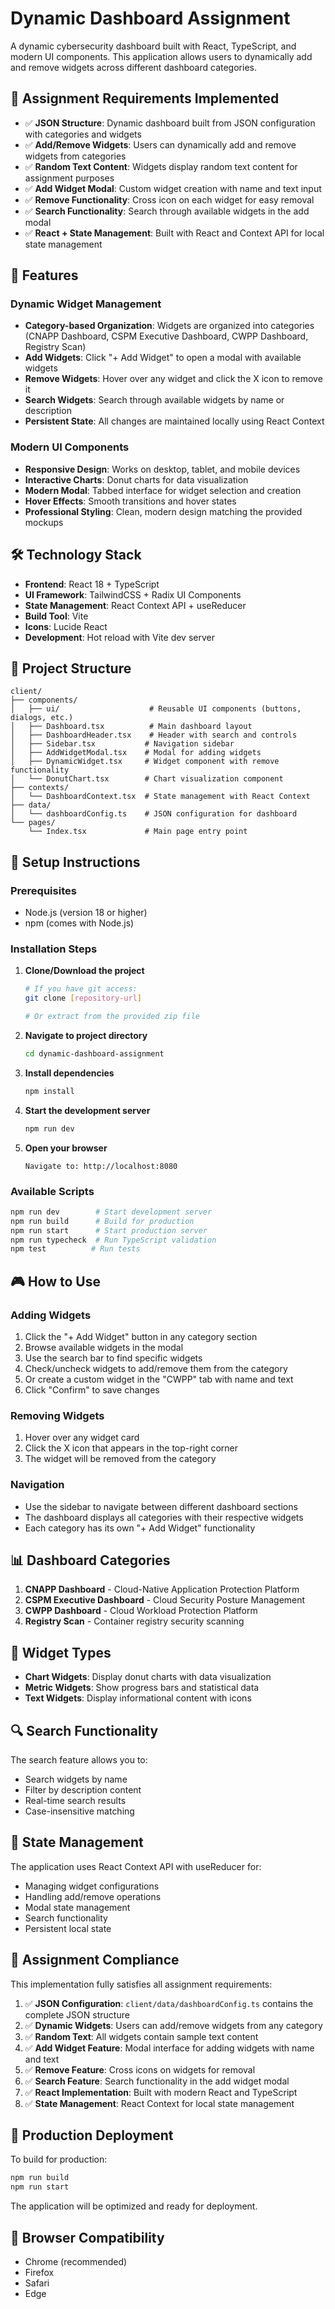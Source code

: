 # Dynamic Dashboard Assignment

A dynamic cybersecurity dashboard built with React, TypeScript, and modern UI components. This application allows users to dynamically add and remove widgets across different dashboard categories.

## 🎯 Assignment Requirements Implemented

- ✅ **JSON Structure**: Dynamic dashboard built from JSON configuration with categories and widgets
- ✅ **Add/Remove Widgets**: Users can dynamically add and remove widgets from categories
- ✅ **Random Text Content**: Widgets display random text content for assignment purposes
- ✅ **Add Widget Modal**: Custom widget creation with name and text input
- ✅ **Remove Functionality**: Cross icon on each widget for easy removal
- ✅ **Search Functionality**: Search through available widgets in the add modal
- ✅ **React + State Management**: Built with React and Context API for local state management

## 🚀 Features

### Dynamic Widget Management

- **Category-based Organization**: Widgets are organized into categories (CNAPP Dashboard, CSPM Executive Dashboard, CWPP Dashboard, Registry Scan)
- **Add Widgets**: Click "+ Add Widget" to open a modal with available widgets
- **Remove Widgets**: Hover over any widget and click the X icon to remove it
- **Search Widgets**: Search through available widgets by name or description
- **Persistent State**: All changes are maintained locally using React Context

### Modern UI Components

- **Responsive Design**: Works on desktop, tablet, and mobile devices
- **Interactive Charts**: Donut charts for data visualization
- **Modern Modal**: Tabbed interface for widget selection and creation
- **Hover Effects**: Smooth transitions and hover states
- **Professional Styling**: Clean, modern design matching the provided mockups

## 🛠️ Technology Stack

- **Frontend**: React 18 + TypeScript
- **UI Framework**: TailwindCSS + Radix UI Components
- **State Management**: React Context API + useReducer
- **Build Tool**: Vite
- **Icons**: Lucide React
- **Development**: Hot reload with Vite dev server

## 📁 Project Structure

```
client/
├── components/
│   ├── ui/                    # Reusable UI components (buttons, dialogs, etc.)
│   ├── Dashboard.tsx          # Main dashboard layout
│   ├── DashboardHeader.tsx    # Header with search and controls
│   ├── Sidebar.tsx           # Navigation sidebar
│   ├── AddWidgetModal.tsx    # Modal for adding widgets
│   ├── DynamicWidget.tsx     # Widget component with remove functionality
│   └── DonutChart.tsx        # Chart visualization component
├── contexts/
│   └── DashboardContext.tsx  # State management with React Context
├── data/
│   └── dashboardConfig.ts    # JSON configuration for dashboard
└── pages/
    └── Index.tsx             # Main page entry point
```

## 🔧 Setup Instructions

### Prerequisites

- Node.js (version 18 or higher)
- npm (comes with Node.js)

### Installation Steps

1. **Clone/Download the project**

   ```bash
   # If you have git access:
   git clone [repository-url]

   # Or extract from the provided zip file
   ```

2. **Navigate to project directory**

   ```bash
   cd dynamic-dashboard-assignment
   ```

3. **Install dependencies**

   ```bash
   npm install
   ```

4. **Start the development server**

   ```bash
   npm run dev
   ```

5. **Open your browser**
   ```
   Navigate to: http://localhost:8080
   ```

### Available Scripts

```bash
npm run dev        # Start development server
npm run build      # Build for production
npm run start      # Start production server
npm run typecheck  # Run TypeScript validation
npm test          # Run tests
```

## 🎮 How to Use

### Adding Widgets

1. Click the "+ Add Widget" button in any category section
2. Browse available widgets in the modal
3. Use the search bar to find specific widgets
4. Check/uncheck widgets to add/remove them from the category
5. Or create a custom widget in the "CWPP" tab with name and text
6. Click "Confirm" to save changes

### Removing Widgets

1. Hover over any widget card
2. Click the X icon that appears in the top-right corner
3. The widget will be removed from the category

### Navigation

- Use the sidebar to navigate between different dashboard sections
- The dashboard displays all categories with their respective widgets
- Each category has its own "+ Add Widget" functionality

## 📊 Dashboard Categories

1. **CNAPP Dashboard** - Cloud-Native Application Protection Platform
2. **CSPM Executive Dashboard** - Cloud Security Posture Management
3. **CWPP Dashboard** - Cloud Workload Protection Platform
4. **Registry Scan** - Container registry security scanning

## 🎨 Widget Types

- **Chart Widgets**: Display donut charts with data visualization
- **Metric Widgets**: Show progress bars and statistical data
- **Text Widgets**: Display informational content with icons

## 🔍 Search Functionality

The search feature allows you to:

- Search widgets by name
- Filter by description content
- Real-time search results
- Case-insensitive matching

## 💾 State Management

The application uses React Context API with useReducer for:

- Managing widget configurations
- Handling add/remove operations
- Modal state management
- Search functionality
- Persistent local state

## 🎯 Assignment Compliance

This implementation fully satisfies all assignment requirements:

1. ✅ **JSON Configuration**: `client/data/dashboardConfig.ts` contains the complete JSON structure
2. ✅ **Dynamic Widgets**: Users can add/remove widgets from any category
3. ✅ **Random Text**: All widgets contain sample text content
4. ✅ **Add Widget Feature**: Modal interface for adding widgets with name and text
5. ✅ **Remove Feature**: Cross icons on widgets for removal
6. ✅ **Search Feature**: Search functionality in the add widget modal
7. ✅ **React Implementation**: Built with modern React and TypeScript
8. ✅ **State Management**: React Context for local state management

## 🚀 Production Deployment

To build for production:

```bash
npm run build
npm run start
```

The application will be optimized and ready for deployment.

## 📱 Browser Compatibility

- Chrome (recommended)
- Firefox
- Safari
- Edge


